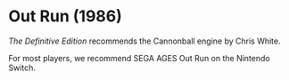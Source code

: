 # Out Run (1986)

_The Definitive Edition_ recommends the Cannonball engine by Chris White.

For most players, we recommend SEGA AGES Out Run on the Nintendo Switch.

